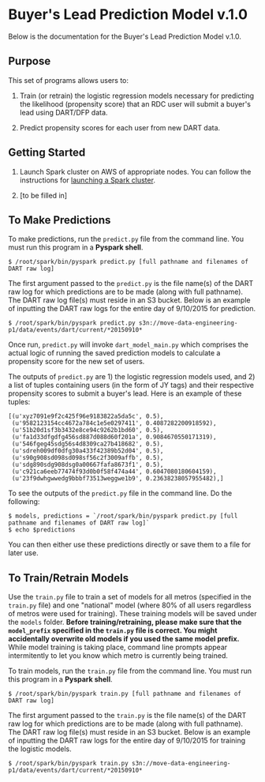 Buyer's Lead Prediction Model v.1.0
===================

Below is the documentation for the Buyer's Lead Prediction Model v.1.0. 

## Purpose

This set of programs allows users to:

1. Train (or retrain) the logistic regression models necessary for predicting the likelihood (propensity score) that an RDC user will submit a buyer's lead using DART/DFP data.

2. Predict propensity scores for each user from new DART data.


## Getting Started

1. Launch Spark cluster on AWS of appropriate nodes. You can follow the instructions for [launching a Spark cluster](https://wiki.move.com/display/BI/Steps+to+Launching+an+Apache+Spark+Cluster+on+AWS).

2. [to be filled in]


## To Make Predictions

To make predictions, run the `predict.py` file from the command line. You must run this program in a **Pyspark shell**. 

```
$ /root/spark/bin/pyspark predict.py [full pathname and filenames of DART raw log]
```

The first argument passed to the `predict.py` is the file name(s) of the DART raw log for which predictions are to be made (along with full pathname). The DART raw log file(s) must reside in an S3 bucket. Below is an example of inputting the DART raw logs for the entire day of 9/10/2015 for prediction.

```
$ /root/spark/bin/pyspark predict.py s3n://move-data-engineering-p1/data/events/dart/current/*20150910*
```

Once run, `predict.py` will invoke `dart_model_main.py` which comprises the actual logic of running the saved prediction models to calculate a propensity score for the new set of users.

The outputs of `predict.py` are 1) the logistic regression models used, and 2) a list of tuples containing users (in the form of JY tags) and their respective propensity scores to submit a buyer's lead. Here is an example of these tuples:

```
[(u'xyz7091e9f2c425f96e9183822a5da5c', 0.5),
 (u'9582123154cc4672a784c1e5e0297411', 0.4087282200918592),
 (u'51b20d1sf3b3432e8ce94c9262b1bd60', 0.5),
 (u'fa1d33dfgdfg456sd887d088d60f201a', 0.9084670550171319),
 (u'546fgeg45sdg56s4d8309ca27b418682', 0.5),
 (u'sdreh009df0dfg30a433f42389b52d04', 0.5),
 (u's90g908sd098sd098sf56c2f3009affb', 0.5),
 (u'sdg890sdg908dsg0a00667fafa8673f1', 0.5),
 (u'c921ca6eeb77474f93d0b0f58f474a44', 0.6047080180604159),
 (u'23f9dwhgwwedg9bbbf73513weggwe1b9', 0.23638238057955482),]
```

To see the outputs of the `predict.py` file in the command line. Do the following:

```
$ models, predictions = `/root/spark/bin/pyspark predict.py [full pathname and filenames of DART raw log]`
$ echo $predictions
```

You can then either use these predictions directly or save them to a file for later use. 


## To Train/Retrain Models

Use the `train.py` file to train a set of models for all metros (specified in the `train.py` file) and one "national" model (where 80% of all users regardless of metros were used for training). These training models will be saved under the `models` folder. **Before training/retraining, please make sure that the `model_prefix` specified in the `train.py` file is correct. You might accidentally overwrite old models if you used the same model prefix.** While model training is taking place, command line prompts appear intermitently to let you know which metro is currently being trained.

To train models, run the `train.py` file from the command line. You must run this program in a **Pyspark shell**. 

```
$ /root/spark/bin/pyspark train.py [full pathname and filenames of DART raw log]
```

The first argument passed to the `train.py` is the file name(s) of the DART raw log for which predictions are to be made (along with full pathname). The DART raw log file(s) must reside in an S3 bucket. Below is an example of inputting the DART raw logs for the entire day of 9/10/2015 for training the logistic models.

```
$ /root/spark/bin/pyspark train.py s3n://move-data-engineering-p1/data/events/dart/current/*20150910*
```



